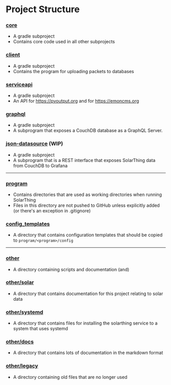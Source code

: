 # Project Structure

### [core](../../../core)
* A gradle subproject
* Contains core code used in all other subprojects
### [client](../../../client)
* A gradle subproject
* Contains the program for uploading packets to databases
### [serviceapi](../../../serviceapi)
* A gradle subproject
* An API for https://pvoutput.org and for https://emoncms.org
### [graphql](../../../graphql)
* A gradle subproject
* A subprogram that exposes a CouchDB database as a GraphQL Server.
### [json-datasource](../../../json-datasource) (WIP)
* A gradle subproject
* A subprogram that is a REST interface that exposes SolarThing data from CouchDB to Grafana

---

### [program](../../../program)
* Contains directories that are used as working directories when running SolarThing
* Files in this directory are not pushed to GitHub unless explicitly added (or there's an exception in .gitignore)
### [config_templates](../../../config_templates)
* A directory that contains configuration templates that should be copied to `program/<program>/config`

---

### [other](../..)
* A directory containing scripts and documentation (and)
### [other/solar](../../solar)
* A directory that contains documentation for this project relating to solar data
### [other/systemd](../../systemd)
* A directory that contains files for installing the solarthing service to a system that uses systemd
### [other/docs](..)
* A directory that contains lots of documentation in the markdown format
### [other/legacy](../../legacy)
* A directory containing old files that are no longer used

